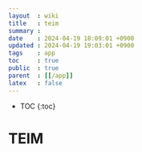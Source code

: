```yaml
---
layout  : wiki
title   : teim
summary : 
date    : 2024-04-19 18:09:01 +0900
updated : 2024-04-19 19:03:01 +0900
tags    : app
toc     : true
public  : true
parent  : [[/app]] 
latex   : false
---
```

* TOC
{:toc}

# TEIM



